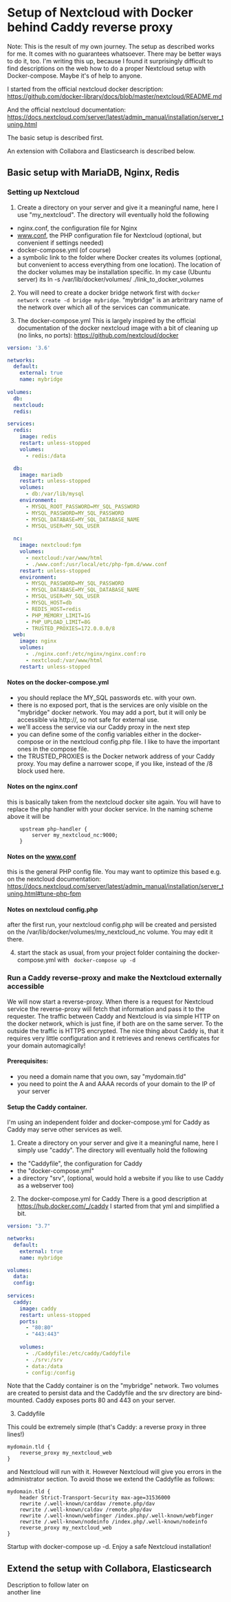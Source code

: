 # Setup of Nextcloud with Docker behind Caddy reverse proxy

Note: This is the result of my own journey. The setup as described works for me. It comes with no guarantees whatsoever. There may be better ways to do it, too.
I'm writing this up, because I found it surprisingly difficult to find descriptions on the web how to do a proper Nextcloud setup with Docker-compose. Maybe it's of help to anyone.

I started from the official nextcloud docker description: https://github.com/docker-library/docs/blob/master/nextcloud/README.md

And the official nextcloud documentation: https://docs.nextcloud.com/server/latest/admin_manual/installation/server_tuning.html

The basic setup is described first. 

An extension with Collabora and Elasticsearch is described below.
 
## Basic setup with MariaDB, Nginx, Redis

### Setting up Nextcloud
1) Create a directory on your server and give it a meaningful name, here I use "my_nextcloud".
The directory will eventually hold the following
- nginx.conf, the configuration file for Nginx
- www.conf,  the PHP configuration file for Nextcloud (optional, but convenient if settings needed)
- docker-compose.yml (of course)
- a symbolic link to the folder where Docker creates its volumes (optional, but convenient to access everything from one location). The location of the docker volumes may be installation specific. In my case (Ubuntu server) its  ln -s /var/lib/docker/volumes/ ./link_to_docker_volumes 

2) You will need to create a docker bridge network first with ```docker network create -d bridge mybridge```. "mybridge" is an arbritrary name of the network over which all of the services can communicate.

3) The docker-compose.yml
This is largely inspired by the official documentation of the docker nextcloud image with a bit of cleaning up (no links, no ports): https://github.com/nextcloud/docker

```yaml
version: '3.6'

networks:
  default:
    external: true
    name: mybridge
    
volumes:
  db:
  nextcloud:
  redis:

services:
  redis:
    image: redis
    restart: unless-stopped
    volumes:
      - redis:/data

  db:
    image: mariadb
    restart: unless-stopped
    volumes:
      - db:/var/lib/mysql
    environment:
      - MYSQL_ROOT_PASSWORD=MY_SQL_PASSWORD
      - MYSQL_PASSWORD=MY_SQL_PASSWORD
      - MYSQL_DATABASE=MY_SQL_DATABASE_NAME
      - MYSQL_USER=MY_SQL_USER
      
  nc:
    image: nextcloud:fpm
    volumes:
      - nextcloud:/var/www/html
      - ./www.conf:/usr/local/etc/php-fpm.d/www.conf
    restart: unless-stopped
    environment:
      - MYSQL_PASSWORD=MY_SQL_PASSWORD
      - MYSQL_DATABASE=MY_SQL_DATABASE_NAME
      - MYSQL_USER=MY_SQL_USER
      - MYSQL_HOST=db
      - REDIS_HOST=redis
      - PHP_MEMORY_LIMIT=1G
      - PHP_UPLOAD_LIMIT=8G
      - TRUSTED_PROXIES=172.0.0.0/8
  web:
    image: nginx
    volumes:
      - ./nginx.conf:/etc/nginx/nginx.conf:ro
      - nextcloud:/var/www/html
    restart: unless-stopped  
```
#### Notes on the docker-compose.yml
- you should replace the MY_SQL passwords etc. with your own.
- there is no exposed port, that is the services are only visible on the "mybridge" docker network. You may add a port, but it will only be accessible via http://, so not safe for external use.
- we'll access the service via our Caddy proxy in the next step
- you can define some of the config variables either in the docker-compose or in the nextcloud config.php file. I like to have the important ones in the compose file.
- the TRUSTED_PROXIES is the Docker network address of your Caddy proxy. You may define a narrower scope, if you like, instead of the /8 block used here.

#### Notes on the nginx.conf
this is basically taken from the nextcloud docker site again. You will have to replace the php handler with your docker service. In the naming scheme above it will be
```
    upstream php-handler {
        server my_nextcloud_nc:9000;
    }
```



#### Notes on the www.conf
this is the general PHP config file. You may want to optimize this based e.g. on the nextcloud documentation: https://docs.nextcloud.com/server/latest/admin_manual/installation/server_tuning.html#tune-php-fpm

#### Notes on nextcloud config.php
after the first run, your nextcloud config.php will be created and persisted on the /var/lib/docker/volumes/my_nextcloud_nc volume. You may edit it there.

4) start the stack 
as usual, from your project folder containing the docker-compose.yml with ``` docker-compose up -d```


### Run a Caddy reverse-proxy and make the Nextcloud externally accessible
We will now start a reverse-proxy. When there is a request for Nextcloud service the reverse-proxy will fetch that information and pass it to the requester. The traffic between Caddy and Nextcloud is via simple HTTP on the docker network, which is just fine, if both are on the same server. To the outside the traffic is HTTPS encrypted. 
The nice thing about Caddy is, that it requires very little configuration and it retrieves and renews certificates for your domain automagically!

#### Prerequisites:
- you need a domain name that you own, say "mydomain.tld" 
- you need to point the A and AAAA records of your domain to the IP of your server

#### Setup the Caddy container.

I'm using an independent folder and docker-compose.yml for Caddy as Caddy may serve other services as well.

1) Create a directory on your server and give it a meaningful name, here I simply use "caddy".
The directory will eventually hold the following
- the "Caddyfile", the configuration for Caddy
- the "docker-compose.yml"
- a directory "srv", (optional, would hold a website if you like to use Caddy as a webserver too)

2) The docker-compose.yml for Caddy
There is a good description at https://hub.docker.com/_/caddy
I started from that yml and simplified a bit.

```yaml
version: "3.7"

networks:
  default:
    external: true
    name: mybridge

volumes:
  data:
  config:
  
services:
  caddy:
    image: caddy
    restart: unless-stopped
    ports:
      - "80:80"
      - "443:443"
   
    volumes:
      - ./Caddyfile:/etc/caddy/Caddyfile
      - ./srv:/srv
      - data:/data
      - config:/config
```
Note that the Caddy container is on the "mybridge" network. Two volumes are created to persist data and the Caddyfile and the srv directory are bind-mounted.
Caddy exposes ports 80 and 443 on your server.

3) Caddyfile

This could be extremely simple (that's Caddy: a reverse proxy in three lines!)
```
mydomain.tld {
    reverse_proxy my_nextcloud_web
}
```
and Nextcloud will run with it. However Nextcloud will give you errors in the administrator section. To avoid those we extend the Caddyfile as follows:

```
mydomain.tld {
	header Strict-Transport-Security max-age=31536000
	rewrite /.well-known/carddav /remote.php/dav
	rewrite /.well-known/caldav /remote.php/dav
    rewrite /.well-known/webfinger /index.php/.well-known/webfinger
    rewrite /.well-known/nodeinfo /index.php/.well-known/nodeinfo
    reverse_proxy my_nextcloud_web
}
```

Startup with docker-compose up -d. 
Enjoy a safe Nextcloud installation!


## Extend the setup with Collabora, Elasticsearch
 
Description to follow   later  on  
another line  